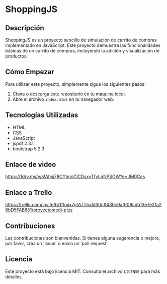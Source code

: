 # ShoppingJS
 
## Descripción
ShoppingJS es un proyecto sencillo de simulación de carrito de compras implementado en JavaScript. Este proyecto demuestra las funcionalidades básicas de un carrito de compras, incluyendo la adición y visualización de productos.

## Cómo Empezar
Para utilizar este proyecto, simplemente sigue los siguientes pasos:
1. Clona o descarga este repositorio en tu máquina local.
2. Abre el archivo `index.html` en tu navegador web.

## Tecnologías Utilizadas
- HTML
- CSS
- JavaScript
- jspdf 2.3.1
- bootstrap 5.2.3

## Enlace de video
https://1drv.ms/v/s!Ahsj78CYbncClCDsxvTfyLqNPSOW?e=JM0Ces

## Enlace a Trello
https://trello.com/invite/b/1ffmix7g/ATTIcdd30cff430c9af908cdb13e7e21a28bD5FAB851/proyectomedi-plus

## Contribuciones
Las contribuciones son bienvenidas. Si tienes alguna sugerencia o mejora, por favor, crea un 'issue' o envía un 'pull request'.

## Licencia
Este proyecto está bajo licencia MIT. Consulta el archivo `LICENSE` para más detalles.
